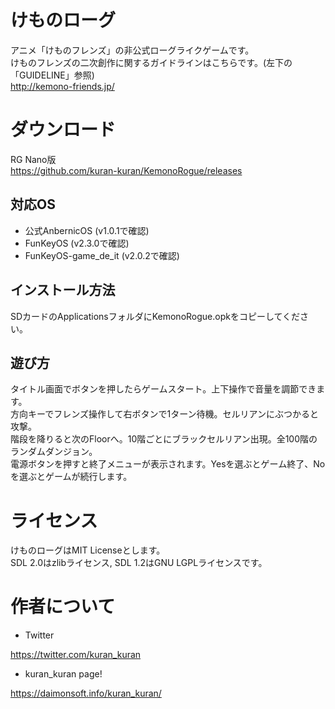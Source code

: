 # けものローグ

アニメ「けものフレンズ」の非公式ローグライクゲームです。  
けものフレンズの二次創作に関するガイドラインはこちらです。(左下の「GUIDELINE」参照)  
http://kemono-friends.jp/  

# ダウンロード
RG Nano版  
https://github.com/kuran-kuran/KemonoRogue/releases

## 対応OS
- 公式AnbernicOS (v1.0.1で確認)  
- FunKeyOS (v2.3.0で確認)  
- FunKeyOS-game_de_it (v2.0.2で確認)  

## インストール方法
SDカードのApplicationsフォルダにKemonoRogue.opkをコピーしてください。  

## 遊び方
タイトル画面でボタンを押したらゲームスタート。上下操作で音量を調節できます。  
方向キーでフレンズ操作して右ボタンで1ターン待機。セルリアンにぶつかると攻撃。  
階段を降りると次のFloorへ。10階ごとにブラックセルリアン出現。全100階のランダムダンジョン。  
電源ボタンを押すと終了メニューが表示されます。Yesを選ぶとゲーム終了、Noを選ぶとゲームが続行します。  

# ライセンス

けものローグはMIT Licenseとします。  
SDL 2.0はzlibライセンス, SDL 1.2はGNU LGPLライセンスです。  

# 作者について

- Twitter

https://twitter.com/kuran_kuran  

- kuran_kuran page!

https://daimonsoft.info/kuran_kuran/  
